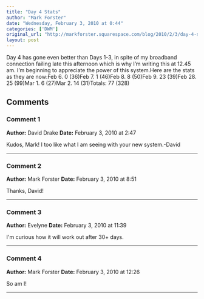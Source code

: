 ```yaml
---
title: "Day 4 Stats"
author: "Mark Forster"
date: "Wednesday, February 3, 2010 at 0:44"
categories: ['DWM']
original_url: "http://markforster.squarespace.com/blog/2010/2/3/day-4-stats.html"
layout: post
---
```


Day 4 has gone even better than Days 1-3, in spite of my broadband connection failing late this afternoon which is why I’m writing this at 12.45 am. I’m beginning to appreciate the power of this system.Here are the stats as they are now:Feb 6. 0 (36)Feb 7. 1 (46)Feb 8. 8 (50)Feb 9. 23 (39)Feb 28. 25 (99)Mar 1. 6 (27)Mar 2. 14 (31)Totals: 77 (328)

## Comments

### Comment 1
**Author:** David Drake
**Date:** February 3, 2010 at 2:47

Kudos, Mark! I too like what I am seeing with your new system.-David

---

### Comment 2
**Author:** Mark Forster
**Date:** February 3, 2010 at 8:51

Thanks, David!

---

### Comment 3
**Author:** Evelyne
**Date:** February 3, 2010 at 11:39

I'm curious how it will work out after 30+ days.

---

### Comment 4
**Author:** Mark Forster
**Date:** February 3, 2010 at 12:26

So am I!

---
